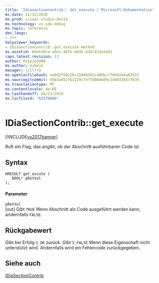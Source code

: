 ```yaml
---
title: 'Idiasectioncontrib:: Get_execute | Microsoft-Dokumentation'
ms.date: 11/15/2016
ms.prod: visual-studio-dev14
ms.technology: vs-ide-debug
ms.topic: reference
dev_langs:
- C++
helpviewer_keywords:
- IDiaSectionContrib::get_execute method
ms.assetid: 66eb38ce-a5e1-467e-b845-b3dc433eda91
caps.latest.revision: 11
author: MikeJo5000
ms.author: mikejo
manager: jillfra
ms.openlocfilehash: ee8d2f5012bc15804503c480bcf76042d4a67631
ms.sourcegitcommit: 94b3a052fb1229c7e7f8804b09c1d403385c7630
ms.translationtype: MT
ms.contentlocale: de-DE
ms.lasthandoff: 04/23/2019
ms.locfileid: "62576609"
---
```

# <a name="idiasectioncontribgetexecute"></a>IDiaSectionContrib::get_execute
[!INCLUDE[vs2017banner](../../includes/vs2017banner.md)]

Ruft ein Flag, das angibt, ob der Abschnitt ausführbaren Code ist.  
  
## <a name="syntax"></a>Syntax  
  
```cpp#  
HRESULT get_excute (   
   BOOL* pRetVal  
);  
```  
  
#### <a name="parameters"></a>Parameter  
 `pRetVal`  
 [out] Gibt `TRUE` Wenn Abschnitt als Code ausgeführt werden kann, andernfalls `FALSE`.  
  
## <a name="return-value"></a>Rückgabewert  
 Gibt bei Erfolg `S_OK` zurück. Gibt `S_FALSE` Wenn diese Eigenschaft nicht unterstützt wird. Andernfalls wird ein Fehlercode zurückgegeben.  
  
## <a name="see-also"></a>Siehe auch  
 [IDiaSectionContrib](../../debugger/debug-interface-access/idiasectioncontrib.md)
